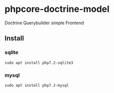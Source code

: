 # phpcore-doctrine-model
Doctrine Querybuilder simple Frontend


## Install
### sqlite
```$xslt
sudo apt install php7.2-sqlite3
```
### mysql
```$xslt
sudo apt install php7.2-mysql
```